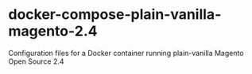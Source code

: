 # docker-compose-plain-vanilla-magento-2.4
Configuration files for a Docker container running plain-vanilla Magento Open Source 2.4
